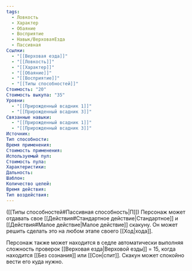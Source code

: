 ```yaml
---
tags:
  - Ловкость
  - Характер
  - Обаяние
  - Восприятие
  - Навык/ВерховаяЕзда
  - Пассивная
Ссылки:
  - "[[Верховая езда]]"
  - "[[Ловкость]]"
  - "[[Характер]]"
  - "[[Обаяние]]"
  - "[[Восприятие]]"
  - "[[Типы способностей]]"
Стоимость: "20"
Стоимость выкупа: "35"
Уровни:
  - "[[Прирожденный всадник 1]]"
  - "[[Прирожденный всадник 3]]"
Связанные навыки:
  - "[[Прирожденный всадник 1]]"
  - "[[Прирожденный всадник 3]]"
Источник:
Тип способности:
Время применения:
Стоимость применения:
Используемый пул:
Стоимость пула:
Характеристики:
Дальность:
Шаблон:
Количество целей:
Время действия:
Тип воздействия:
---
```

([[Типы способностей#Пассивная способность|П]]) Персонаж может отдавать свое [[Действия#Стандартное действие|Стандартное]] и [[Действия#Малое действие|Малое действие]] скакуну. Он может решить сделать это на любом этапе своего [[Ход|хода]]. 

Персонаж также может находится в седле автоматически выполняя сложность проверок [[Верховая езда|Верховой езды]] = 15, когда находится [[Без сознания]] или [[Сон|спит]]. Скакун может спокойно вести его куда нужно.